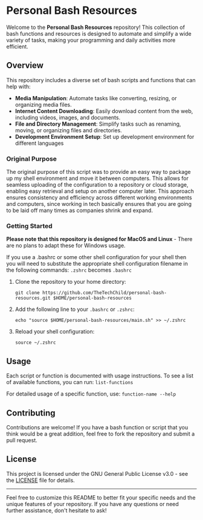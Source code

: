 # Personal Bash Resources

Welcome to the **Personal Bash Resources** repository! This collection of bash functions and resources is designed to automate and simplify a wide variety of tasks, making your programming and daily activities more efficient.

## Overview

This repository includes a diverse set of bash scripts and functions that can help with:

- **Media Manipulation**: Automate tasks like converting, resizing, or organizing media files.
- **Internet Content Downloading**: Easily download content from the web, including videos, images, and documents.
- **File and Directory Management**: Simplify tasks such as renaming, moving, or organizing files and directories.
- **Development Environment Setup**: Set up development environment for different languages

### Original Purpose

The original purpose of this script was to provide an easy way to package up my shell environment and move it between computers. This allows for seamless uploading of the configuration to a repository or cloud storage, enabling easy retrieval and setup on another computer later. This approach ensures consistency and efficiency across different working environments and computers, since working in tech basically ensures that you are going to be laid off many times as companies shrink and expand.

### Getting Started

**Please note that this repository is designed for MacOS and Linux** - There are no plans to adapt these for Windows usage.

If you use a .bashrc or some other shell configuration for your shell then you will need to substitute the appropriate shell configuration filename in the following commands: `.zshrc` becomes `.bashrc`

1. Clone the repository to your home directory:
   ```
   git clone https://github.com/TheTechChild/personal-bash-resources.git $HOME/personal-bash-resources
   ```

2. Add the following line to your `.bashrc` or `.zshrc`:
   ```
   echo "source $HOME/personal-bash-resources/main.sh" >> ~/.zshrc
   ```

3. Reload your shell configuration:
   ```
   source ~/.zshrc
   ```

## Usage

Each script or function is documented with usage instructions. To see a list of available functions, you can run: `list-functions`

For detailed usage of a specific function, use: `function-name --help`

## Contributing

Contributions are welcome! If you have a bash function or script that you think would be a great addition, feel free to fork the repository and submit a pull request.

## License

This project is licensed under the GNU General Public License v3.0 - see the [LICENSE](LICENSE) file for details.

---

Feel free to customize this README to better fit your specific needs and the unique features of your repository. If you have any questions or need further assistance, don't hesitate to ask!